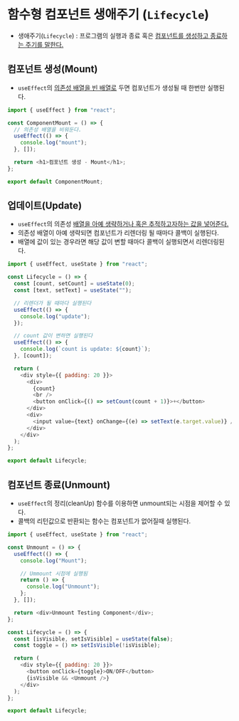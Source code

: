 # 함수형 컴포넌트 생애주기 (`Lifecycle`)

- 생애주기(`Lifecycle`) : 프로그램의 실행과 종료 혹은 <u>컴포넌트를 생성하고 종료하는 주기를 말한다.</u>

## 컴포넌트 생성(Mount)

- `useEffect`의 <u>의존성 배열을 빈 배열로</u> 두면 컴포넌트가 생성될 때 한번만 실행된다.

```javascript
import { useEffect } from "react";

const ComponentMount = () => {
  // 의존성 배열을 비워둔다.
  useEffect(() => {
    console.log("mount");
  }, []);

  return <h1>컴포넌트 생성 - Mount</h1>;
};

export default ComponentMount;
```

## 업데이트(Update)

- `useEffect`의 의존성 <u>배열을 아예 생략하거나 혹은 추적하고자하는 값을 넣어준다.</u>
- 의존성 배열이 아예 생략되면 컴포넌트가 리렌더링 될 때마다 콜백이 실행된다.
- 배열에 값이 있는 경우라면 해당 값이 변할 때마다 콜백이 실행되면서 리렌더링된다.

```javascript
import { useEffect, useState } from "react";

const Lifecycle = () => {
  const [count, setCount] = useState(0);
  const [text, setText] = useState("");

  // 리렌더가 될 때마다 실행된다
  useEffect(() => {
    console.log("update");
  });

  // count 값이 변하면 실행된다
  useEffect(() => {
    console.log(`count is update: ${count}`);
  }, [count]);

  return (
    <div style={{ padding: 20 }}>
      <div>
        {count}
        <br />
        <button onClick={() => setCount(count + 1)}>+</button>
      </div>
      <div>
        <input value={text} onChange={(e) => setText(e.target.value)} />
      </div>
    </div>
  );
};

export default Lifecycle;
```

## 컴포넌트 종료(Unmount)

- `useEffect`의 정리(cleanUp) 함수를 이용하면 unmount되는 시점을 제어할 수 있다.
- 콜백의 리턴값으로 반환되는 함수는 컴포넌트가 없어질때 실행된다.

```javascript
import { useEffect, useState } from "react";

const Unmount = () => {
  useEffect(() => {
    console.log("Mount");

    // Ummount 시점에 실행됨
    return () => {
      console.log("Unmount");
    };
  }, []);

  return <div>Unmount Testing Component</div>;
};

const Lifecycle = () => {
  const [isVisible, setIsVisible] = useState(false);
  const toggle = () => setIsVisible(!isVisible);

  return (
    <div style={{ padding: 20 }}>
      <button onClick={toggle}>ON/OFF</button>
      {isVisible && <Unmount />}
    </div>
  );
};

export default Lifecycle;
```
